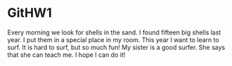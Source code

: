 # GitHW1
Every morning we look for shells in the sand. I found fifteen big shells last year. I put them in a special place in my room. This year I want to learn to surf. It is hard to surf, but so much fun! My sister is a good surfer. She says that she can teach me. I hope I can do it!
